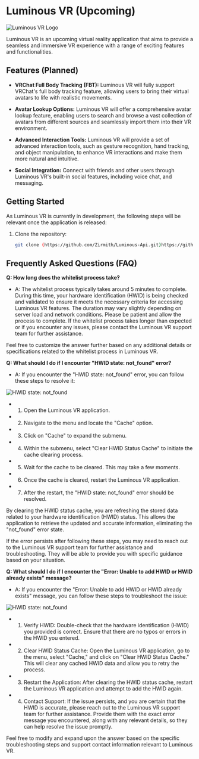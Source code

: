 # Luminous VR (Upcoming)

![Luminous VR Logo](logo.png)

Luminous VR is an upcoming virtual reality application that aims to provide a seamless and immersive VR experience with a range of exciting features and functionalities.

## Features (Planned)

- **VRChat Full Body Tracking (FBT):** Luminous VR will fully support VRChat's full body tracking feature, allowing users to bring their virtual avatars to life with realistic movements.

- **Avatar Lookup Options:** Luminous VR will offer a comprehensive avatar lookup feature, enabling users to search and browse a vast collection of avatars from different sources and seamlessly import them into their VR environment.

- **Advanced Interaction Tools:** Luminous VR will provide a set of advanced interaction tools, such as gesture recognition, hand tracking, and object manipulation, to enhance VR interactions and make them more natural and intuitive.

- **Social Integration:** Connect with friends and other users through Luminous VR's built-in social features, including voice chat, and messaging.

## Getting Started

As Luminous VR is currently in development, the following steps will be relevant once the application is released:

1. Clone the repository:

   ```bash
   git clone (https://github.com/Zirmith/Luminous-Api.git)https://github.com/Zirmith/Luminous-Api.git)


## Frequently Asked Questions (FAQ)


**Q: How long does the whitelist process take?**

- A: The whitelist process typically takes around 5 minutes to complete. During this time, your hardware identification (HWID) is being checked and validated to ensure it meets the necessary criteria for accessing Luminous VR features. The duration may vary slightly depending on server load and network conditions. Please be patient and allow the process to complete. If the whitelist process takes longer than expected or if you encounter any issues, please contact the Luminous VR support team for further assistance.

Feel free to customize the answer further based on any additional details or specifications related to the whitelist process in Luminous VR.


**Q: What should I do if I encounter "HWID state: not_found" error?**
- A: If you encounter the "HWID state: not_found" error, you can follow these steps to resolve it:

![HWID state: not_found](https://raw.githubusercontent.com/Zirmith/Luminous-Api/main/images/Screen%20Shot%202023-06-26%20at%207.37.47%20AM.png)

- 1. Open the Luminous VR application.
- 2. Navigate to the menu and locate the "Cache" option.
- 3. Click on "Cache" to expand the submenu.
- 4. Within the submenu, select "Clear HWID Status Cache" to initiate the cache clearing process.
- 5. Wait for the cache to be cleared. This may take a few moments.
- 6. Once the cache is cleared, restart the Luminous VR application.
- 7. After the restart, the "HWID state: not_found" error should be resolved.


By clearing the HWID status cache, you are refreshing the stored data related to your hardware identification (HWID) status. This allows the application to retrieve the updated and accurate information, eliminating the "not_found" error state.

If the error persists after following these steps, you may need to reach out to the Luminous VR support team for further assistance and troubleshooting. They will be able to provide you with specific guidance based on your situation.


**Q: What should I do if I encounter the "Error: Unable to add HWID or HWID already exists" message?**
- A: If you encounter the "Error: Unable to add HWID or HWID already exists" message, you can follow these steps to troubleshoot the issue:

![HWID state: not_found](https://raw.githubusercontent.com/Zirmith/Luminous-Api/main/images/Screen%20Shot%202023-06-26%20at%207.36.44%20AM.png)

- 1. Verify HWID: Double-check that the hardware identification (HWID) you provided is correct. Ensure that there are no typos or errors in the HWID you entered.

- 2. Clear HWID Status Cache: Open the Luminous VR application, go to the menu, select "Cache," and click on "Clear HWID Status Cache." This will clear any cached HWID data and allow you to retry the process.

- 3. Restart the Application: After clearing the HWID status cache, restart the Luminous VR application and attempt to add the HWID again.

- 4. Contact Support: If the issue persists, and you are certain that the HWID is accurate, please reach out to the Luminous VR support team for further assistance. Provide them with the exact error message you encountered, along with any relevant details, so they can help resolve the issue promptly.

Feel free to modify and expand upon the answer based on the specific troubleshooting steps and support contact information relevant to Luminous VR.


